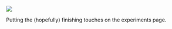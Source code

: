 ![](https://db-feed.s3.amazonaws.com/legacy/Screen_Shot_2019_04_29_at_4_03_26_PM-1556568557427.png)

Putting the (hopefully) finishing touches on the experiments page.
